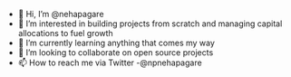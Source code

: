 - 👋 Hi, I’m @nehapagare
- 👀 I’m interested in building projects from scratch and managing capital allocations to fuel growth
- 🌱 I’m currently learning anything that comes my way
- 💞️ I’m looking to collaborate on open source projects
- 📫 How to reach me via Twitter -@npnehapagare

<!---
nehapagare/nehapagare is a ✨ special ✨ repository because its `README.md` (this file) appears on your GitHub profile.
You can click the Preview link to take a look at your changes.
--->
